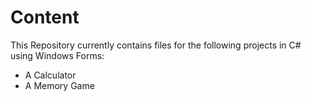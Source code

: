 # Content
This Repository currently contains files for the following projects in C# using Windows Forms:
- A Calculator
- A Memory Game
